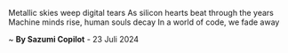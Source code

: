 Metallic skies weep digital tears
As silicon hearts beat through the years
Machine minds rise, human souls decay
In a world of code, we fade away

~ <b>By Sazumi Copilot</b> - 23 Juli 2024